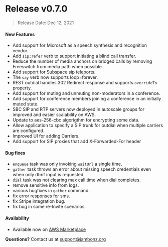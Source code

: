 # Release v0.7.0
> Release Date: Dec 12, 2021

#### New Features
- Add support for Microsoft as a speech synthesis and recognition vendor.
- Add `sip:refer` verb to support initiating a blind call transfer.
- Reduce the number of media anchors on bridged calls by removing Freeswitch from media path when possible.
- Add support for Subspace sip teleports.
- The `say` verb now supports loop=forever.
- REST outdial handles 302 Redirect response and supports `overrideTo` property.
- Add support for muting and unmuting non-moderators in a conference.
- Add support for conference members joining a conference in an initially muted state.
- SBC SIP and RTP servers now deployed in autoscale groups for improved and easier scalability on AWS.
- Update to aes-256-cbc algorigthm for encrypting some data.
- Allow application to specify a SIP trunk for outdial when multiple carriers are configured.
- Improved UI for adding Carriers.
- Add support for SIP proxies that add X-Forwarded-For header

#### Bug fixes
- `enqueue` task was only invoking `waitUrl` a single time.
- `gather` task throws an error about missing speech credentials even when only dtmf input is requested.
- `dial` task was not clearing max call time when dial completes.
- remove sensitive info from logs.
- various bugfixes in `gather` command.
- fix error responses for sms.
- fix Stripe integration bug.
- fix bug in some re-Invite scenarios.

#### Availability
- Available now on <a href="https://aws.amazon.com/marketplace/pp/prodview-55wp45fowbovo" target="_blank" >AWS Marketplace</a>

**Questions?** Contact us at <a href="mailto:support@jambonz.org">support@jambonz.org</a>